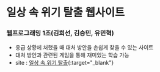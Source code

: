 # 일상 속 위기 탈출 웹사이트
### 웹프로그래밍 1조(김희선, 김승민, 유민혁)

- 응급 상황에 처했을 때 대처 방안을 손쉽게 찾을 수 있는 사이트
- 대처 방안과 관련된 게임을 통해 재미있는 학습 가능
- site : [일상 속 위기 탈출](https://emergency-team1.netlify.app){:target="_blank"}